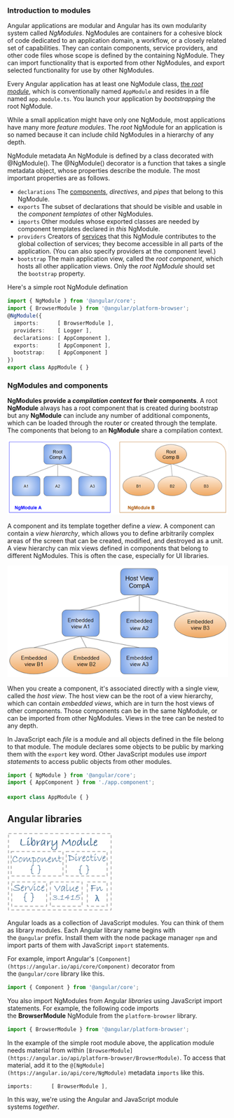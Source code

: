 ### Introduction to modules

Angular applications are modular and Angular has its own modularity system called _NgModules_. NgModules are containers for a cohesive block of code dedicated to an application domain, a workflow, or a closely related set of capabilities. They can contain components, service providers, and other code files whose scope is defined by the containing NgModule. They can import functionality that is exported from other NgModules, and export selected functionality for use by other NgModules.

Every Angular application has at least one NgModule class, [the _root module_](https://angular.io/guide/bootstrapping), which is conventionally named `AppModule` and resides in a file named `app.module.ts`. You launch your application by _bootstrapping_ the root NgModule.

While a small application might have only one NgModule, most applications have many more _feature modules_. The _root_ NgModule for an application is so named because it can include child NgModules in a hierarchy of any depth.

NgModule metadata
An NgModule is defined by a class decorated with @NgModule(). The @NgModule() decorator is a function that takes a single metadata object, whose properties describe the module. The most important properties are as follows.

- `declarations`
    The [components](https://angular.io/guide/architecture-components), _directives_, and _pipes_ that belong to this NgModule.
- `exports`
	The subset of declarations that should be visible and usable in the _component templates_ of other NgModules.
- `imports`
	Other modules whose exported classes are needed by component templates declared in _this_ NgModule.
- `providers`
	Creators of [services](https://angular.io/guide/architecture-services) that this NgModule contributes to the global collection of services; they become accessible in all parts of the application. (You can also specify providers at the component level.)
- `bootstrap`
	The main application view, called the _root component_, which hosts all other application views. Only the _root NgModule_ should set the `bootstrap` property.

Here's a simple root NgModule defination

```typescript
import { NgModule } from '@angular/core';
import { BrowserModule } from '@angular/platform-browser';
@NgModule({
  imports:      [ BrowserModule ],
  providers:    [ Logger ],
  declarations: [ AppComponent ],
  exports:      [ AppComponent ],
  bootstrap:    [ AppComponent ]
})
export class AppModule { }
```

### NgModules and components

**NgModules provide a _compilation context_ for their components**. A root **NgModule** always has a root component that is created during bootstrap but any **NgModule** can include any number of additional components, which can be loaded through the router or created through the template. The components that belong to an **NgModule** share a compilation context.

![](../Images/NgModule1.png)

A component and its template together define a _view_. A component can contain a _view hierarchy_, which allows you to define arbitrarily complex areas of the screen that can be created, modified, and destroyed as a unit. A view hierarchy can mix views defined in components that belong to different NgModules. This is often the case, especially for UI libraries.

![](../Images/NgModule2.png)

When you create a component, it's associated directly with a single view, called the _host view_. The host view can be the root of a view hierarchy, which can contain _embedded views_, which are in turn the host views of other components. Those components can be in the same NgModule, or can be imported from other NgModules. Views in the tree can be nested to any depth.

In JavaScript each _file_ is a module and all objects defined in the file belong to that module. The module declares some objects to be public by marking them with the `export` key word. Other JavaScript modules use _import statements_ to access public objects from other modules.

```typescript
import { NgModule } from '@angular/core';
import { AppComponent } from './app.component';

export class AppModule { }
```

## Angular libraries

![](../Images/angularLibrary.png)

Angular loads as a collection of JavaScript modules. You can think of them as library modules. Each Angular library name begins with the `@angular` prefix. Install them with the node package manager `npm` and import parts of them with JavaScript `import` statements.

For example, import Angular's `[Component](https://angular.io/api/core/Component)` decorator from the `@angular/core` library like this.

```typescript
import { Component } from '@angular/core';
```

You also import NgModules from Angular _libraries_ using JavaScript import statements. For example, the following code imports the **BrowserModule** NgModule from the `platform-browser` library.

```typescript
import { BrowserModule } from '@angular/platform-browser';
```

In the example of the simple root module above, the application module needs material from within `[BrowserModule](https://angular.io/api/platform-browser/BrowserModule)`. To access that material, add it to the `@[NgModule](https://angular.io/api/core/NgModule)` metadata `imports` like this.

```typescript
imports:      [ BrowserModule ],
```

In this way, we're using the Angular and JavaScript module systems _together_.
